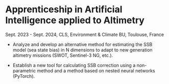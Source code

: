 # Apprenticeship in Artificial Intelligence applied to Altimetry

Sept. 2023 - Sept. 2024, CLS, Environment & Climate BU, Toulouse, France

- Analyze and develop an alternative method for estimating the SSB model (sea
state bias) in N dimensions to adapt to new generation altimetry missions
(SWOT, Sentinel-3 NG, etc.).

- Establish a new tool for calculating SSB correction using a non-parametric
method and a method based on nested neural networks (PyTorch).
